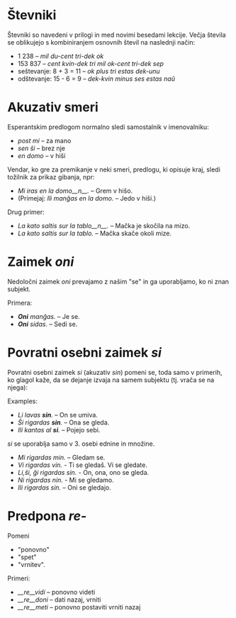 # Števniki

Števniki so navedeni v prilogi in med novimi besedami lekcije. Večja števila se oblikujejo s kombiniranjem osnovnih števil na naslednji način:

- 1 238                     – *mil du-cent tri-dek ok*
- 153 837                   – *cent kvin-dek tri mil ok-cent tri-dek sep*
- seštevanje:      8 + 3 = 11 – *ok plus tri estas dek-unu*
- odštevanje:   15 - 6 = 9 – *dek-kvin minus ses estas naŭ*

# Akuzativ smeri

Esperantskim predlogom normalno sledi samostalnik v imenovalniku:

- *post mi* – za mano
- *sen ŝi* – brez nje
- *en domo* – v hiši

Vendar, ko gre za premikanje v neki smeri, predlogu, ki opisuje kraj, sledi tožilnik za prikaz gibanja, npr:

- *Mi iras en la domo__n__.* – Grem v hišo.
- (Primejaj: *Ili manĝas en la domo.* – Jedo v hiši.)

Drug primer:

- *La kato saltis sur la tablo__n__.* – Mačka je skočila na mizo.
- *La kato saltis sur la tablo.* – Mačka skače okoli mize.

# Zaimek *oni*

Nedoločni zaimek *oni* prevajamo z našim "se" in ga uporabljamo, ko ni znan subjekt.

Primera:

- *__Oni__ manĝas.* – Je se.
- *__Oni__ sidas.* – Sedi se.
 

# Povratni osebni zaimek *si*

Povratni osebni zaimek *si* (akuzativ *sin*) pomeni se, toda samo v primerih, ko glagol kaže, da se dejanje izvaja na samem subjektu (tj. vrača se na njega):

Examples:

- *Li lavas __sin__.* – On se umiva.
- *Ŝi rigardas __sin__.* – Ona se gleda.
- *Ili kantas al __si__.* – Pojejo sebi.
 
*si* se uporablja samo v 3. osebi ednine in množine.

- *Mi rigardas min.* – Gledam se.
- *Vi rigardas vin.* - Ti se gledaš. Vi se gledate.
- *Li,ŝi, ĝi rigardas sin.* - On, ona, ono se gleda.
- *Ni rigardas nin.* - Mi se gledamo.
- *Ili rigardas sin.* – Oni se gledajo.

# Predpona *re-* 

Pomeni

- "ponovno"
- "spet"
- "vrnitev".

Primeri:

- *__re__vidi* – ponovno videti
- *__re__doni* – dati nazaj, vrniti 
- *__re__meti* – ponovno postaviti vrniti nazaj

 
